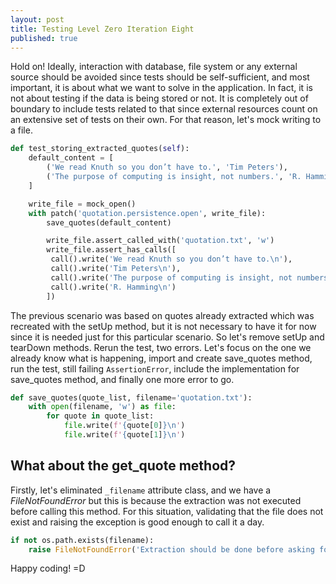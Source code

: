 ```yaml
---
layout: post
title: Testing Level Zero Iteration Eight
published: true
---
```



Hold on! Ideally, interaction with database, file system or any external source
should be avoided since tests should be self-sufficient, and most important, it is
about what we want to solve in the application. In fact, it is not about testing
if the data is being stored or not. It is completely out of boundary to include
tests related to that since external resources count on an extensive set of
tests on their own. For that reason, let's mock writing to a file.

```python
def test_storing_extracted_quotes(self):
    default_content = [
        ('We read Knuth so you don’t have to.', 'Tim Peters'),
        ('The purpose of computing is insight, not numbers.', 'R. Hamming')
    ]

    write_file = mock_open()
    with patch('quotation.persistence.open', write_file):
        save_quotes(default_content)

        write_file.assert_called_with('quotation.txt', 'w')
        write_file.assert_has_calls([
         call().write('We read Knuth so you don’t have to.\n'),
         call().write('Tim Peters\n'),
         call().write('The purpose of computing is insight, not numbers.\n'),
         call().write('R. Hamming\n')
        ])
```

The previous scenario was based on quotes already extracted which was recreated
with the setUp method, but it is not necessary to have it for now since it is
needed just for this particular scenario. So let's remove setUp and tearDown methods.
Rerun the test, two errors. Let's focus on the one we already know what is happening,
import and create save_quotes method, run the test, still failing `AssertionError`,
include the implementation for save_quotes method, and finally one more error
to go.

```python
def save_quotes(quote_list, filename='quotation.txt'):
    with open(filename, 'w') as file:
        for quote in quote_list:
            file.write(f'{quote[0]}\n')
            file.write(f'{quote[1]}\n')
```


## What about the get_quote method?

Firstly, let's eliminated `_filename` attribute class, and we have a *FileNotFoundError*
but this is because the extraction was not executed before calling this method. For
this situation, validating that the file does not exist and raising the exception
is good enough to call it a day.

```python
if not os.path.exists(filename):
    raise FileNotFoundError('Extraction should be done before asking for a quote')
```

Happy coding! =D
